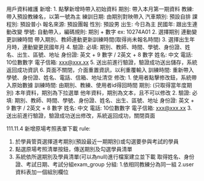 用戶資料維護
    新增: 
        1. 點擊新增時帶入初始資料
            期別: 帶入本月第一期資料
            教練: 帶入預設教練名，以第一號為主
            練訓日期: 由期別對映帶入
            汽車類別: 預設自排
            課程別: 預設普小
            報名來源: 預設團報
            性別: 預設男
            出生: 今日為主
            民國年: 跟出生連動改變
            學號: 自動帶入，編碼規則: 期別 + 數字 ex: 10274A01
        2. 選擇期別
            連動變更訓練時間
            帶入期別、教師連動更新訓練時間(取得尚未報名時間)
        3. 選擇出生年月時，連動變更民國年月
        4. 驗證: 
            必填: 期別、教師、時間、學號、身份證、姓名、出生、區號、地址
            身份證: 英文 + 9 數字 / 2英文 + 8 數字
            姓名: 中文
            電話: 10位數數字
            電子信箱: xxx@xxx.xx
        5. 送出前進行驗證，驗證成功送出儲存，系統返回成功資訊
        6. 頁面不關閉，介面重置資訊，以利重覆輸入
            訓練時間: 重新帶入
            學號、身份證、姓名、電話、信箱、地址清空
    修改:
        1. 使用者點擊修改鈕，系統帶入原始數據
            訓練時間: 由期別、教練、使用者id得回時間
            期別: (只取得當年度期別)
                本年資料，期別為下拉選單
                他年資料，期別為文本，且不可以修改 
        2. 驗證: 
            必填: 期別、教師、時間、學號、身份證、姓名、出生、區號、地址
            身份證: 英文 + 9 數字 / 2英文 + 8 數字
            姓名: 中文
            電話: 10位數數字
            電子信箱: xxx@xxx.xx
        3. 送出前進行驗證，驗證成功送出修改，系統返回成功，關閉頁面

111.11.4
新增原場考照表單下載
rule:
1. 於學員管頁選擇道考期別(預設最近一期期別)或勾選要參與考試的學員
2. 點選原場考照清單按鈕，傳送期別及勾選學員清單
3. 系統依所選期別及學員清單(可以為null)進行檔案建立並下載
    取得姓名、身份證、考試日期、考試分組exam_group
    分組:
        1.依相同教練分為同一組
        2.user資料表加一個組別欄位
    
